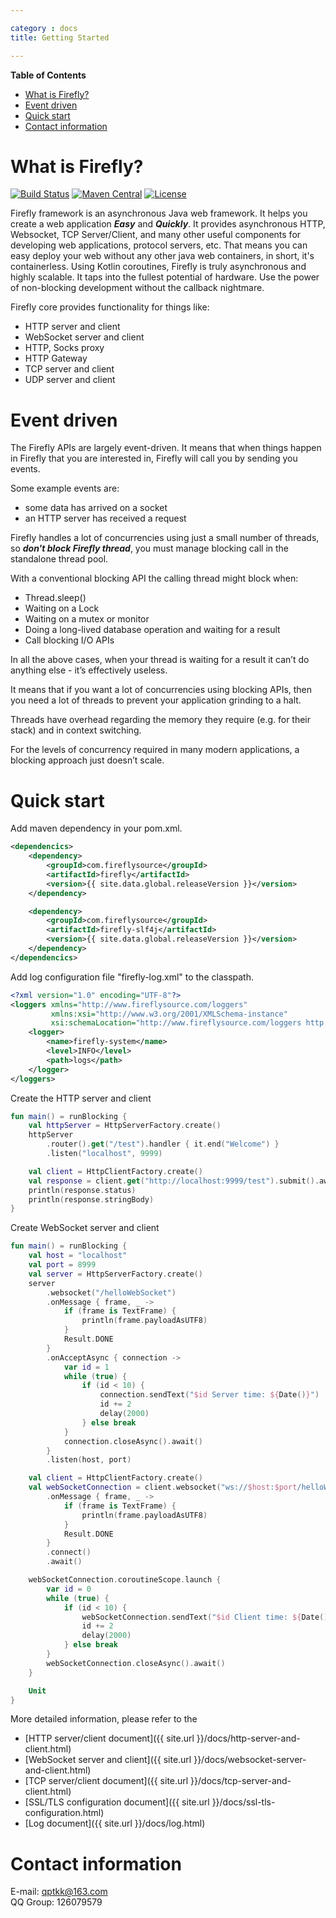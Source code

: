 ```yaml
---

category : docs
title: Getting Started

---
```


**Table of Contents**

- [What is Firefly?](#what-is-firefly)
- [Event driven](#event-driven)
- [Quick start](#quick-start)
- [Contact information](#contact-information)

<a id="markdown-what-is-firefly" name="what-is-firefly"></a>
# What is Firefly?
[![Build Status](https://travis-ci.org/hypercube1024/firefly.svg?branch=master)](https://travis-ci.org/hypercube1024/firefly)
[![Maven Central](https://img.shields.io/maven-central/v/com.fireflysource/firefly-net)](https://search.maven.org/artifact/com.fireflysource/firefly-net/)
[![License](https://img.shields.io/badge/License-Apache%202.0-blue.svg)](https://opensource.org/licenses/Apache-2.0)

Firefly framework is an asynchronous Java web framework. It helps you create a web application ***Easy*** and ***Quickly***. 
It provides asynchronous HTTP, Websocket, TCP Server/Client, and many other useful components for developing web applications, protocol servers, etc. 
That means you can easy deploy your web without any other java web containers, in short, it's containerless. 
Using Kotlin coroutines, Firefly is truly asynchronous and highly scalable. 
It taps into the fullest potential of hardware. Use the power of non-blocking development without the callback nightmare.

Firefly core provides functionality for things like:
- HTTP server and client
- WebSocket server and client
- HTTP, Socks proxy
- HTTP Gateway
- TCP server and client
- UDP server and client

<a id="markdown-event-driven" name="event-driven"></a>
# Event driven
The Firefly APIs are largely event-driven. It means that when things happen in Firefly that you are interested in,
Firefly will call you by sending you events.

Some example events are:
- some data has arrived on a socket
- an HTTP server has received a request

Firefly handles a lot of concurrencies using just a small number of threads, so ***don't block Firefly thread***, you
must manage blocking call in the standalone thread pool.

With a conventional blocking API the calling thread might block when:
- Thread.sleep()
- Waiting on a Lock
- Waiting on a mutex or monitor
- Doing a long-lived database operation and waiting for a result
- Call blocking I/O APIs

In all the above cases, when your thread is waiting for a result it can’t do anything else - it’s effectively useless.

It means that if you want a lot of concurrencies using blocking APIs, then you need a lot of threads to prevent your
application grinding to a halt.

Threads have overhead regarding the memory they require (e.g. for their stack) and in context switching.

For the levels of concurrency required in many modern applications, a blocking approach just doesn’t scale.

<a id="markdown-quick-start" name="quick-start"></a>
# Quick start
Add maven dependency in your pom.xml.
```xml
<dependencics>
    <dependency>
        <groupId>com.fireflysource</groupId>
        <artifactId>firefly</artifactId>
        <version>{{ site.data.global.releaseVersion }}</version>
    </dependency>

    <dependency>
        <groupId>com.fireflysource</groupId>
        <artifactId>firefly-slf4j</artifactId>
        <version>{{ site.data.global.releaseVersion }}</version>
    </dependency>
</dependencics>
```

Add log configuration file "firefly-log.xml" to the classpath.
```xml
<?xml version="1.0" encoding="UTF-8"?>
<loggers xmlns="http://www.fireflysource.com/loggers"
         xmlns:xsi="http://www.w3.org/2001/XMLSchema-instance"
         xsi:schemaLocation="http://www.fireflysource.com/loggers http://www.fireflysource.com/loggers.xsd">
    <logger>
        <name>firefly-system</name>
        <level>INFO</level>
        <path>logs</path>
    </logger>
</loggers>
```

Create the HTTP server and client
```kotlin
fun main() = runBlocking {
    val httpServer = HttpServerFactory.create()
    httpServer
        .router().get("/test").handler { it.end("Welcome") }
        .listen("localhost", 9999)

    val client = HttpClientFactory.create()
    val response = client.get("http://localhost:9999/test").submit().await()
    println(response.status)
    println(response.stringBody)
}
```

Create WebSocket server and client
```kotlin
fun main() = runBlocking {
    val host = "localhost"
    val port = 8999
    val server = HttpServerFactory.create()
    server
        .websocket("/helloWebSocket")
        .onMessage { frame, _ ->
            if (frame is TextFrame) {
                println(frame.payloadAsUTF8)
            }
            Result.DONE
        }
        .onAcceptAsync { connection ->
            var id = 1
            while (true) {
                if (id < 10) {
                    connection.sendText("$id Server time: ${Date()}")
                    id += 2
                    delay(2000)
                } else break
            }
            connection.closeAsync().await()
        }
        .listen(host, port)

    val client = HttpClientFactory.create()
    val webSocketConnection = client.websocket("ws://$host:$port/helloWebSocket")
        .onMessage { frame, _ ->
            if (frame is TextFrame) {
                println(frame.payloadAsUTF8)
            }
            Result.DONE
        }
        .connect()
        .await()

    webSocketConnection.coroutineScope.launch {
        var id = 0
        while (true) {
            if (id < 10) {
                webSocketConnection.sendText("$id Client time: ${Date()}")
                id += 2
                delay(2000)
            } else break
        }
        webSocketConnection.closeAsync().await()
    }

    Unit
}
```

More detailed information, please refer to the
* [HTTP server/client document]({{ site.url }}/docs/http-server-and-client.html)
* [WebSocket server and client]({{ site.url }}/docs/websocket-server-and-client.html)
* [TCP server/client document]({{ site.url }}/docs/tcp-server-and-client.html)
* [SSL/TLS configuration document]({{ site.url }}/docs/ssl-tls-configuration.html)
* [Log document]({{ site.url }}/docs/log.html)

<a id="markdown-contact-information" name="contact-information"></a>
# Contact information
E-mail: qptkk@163.com  
QQ Group: 126079579  
